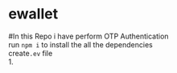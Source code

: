 # ewallet
#In this Repo i have perform OTP Authentication<br>
run `npm i` to install the all the dependencies<br>
create`.ev` file <br>
1.